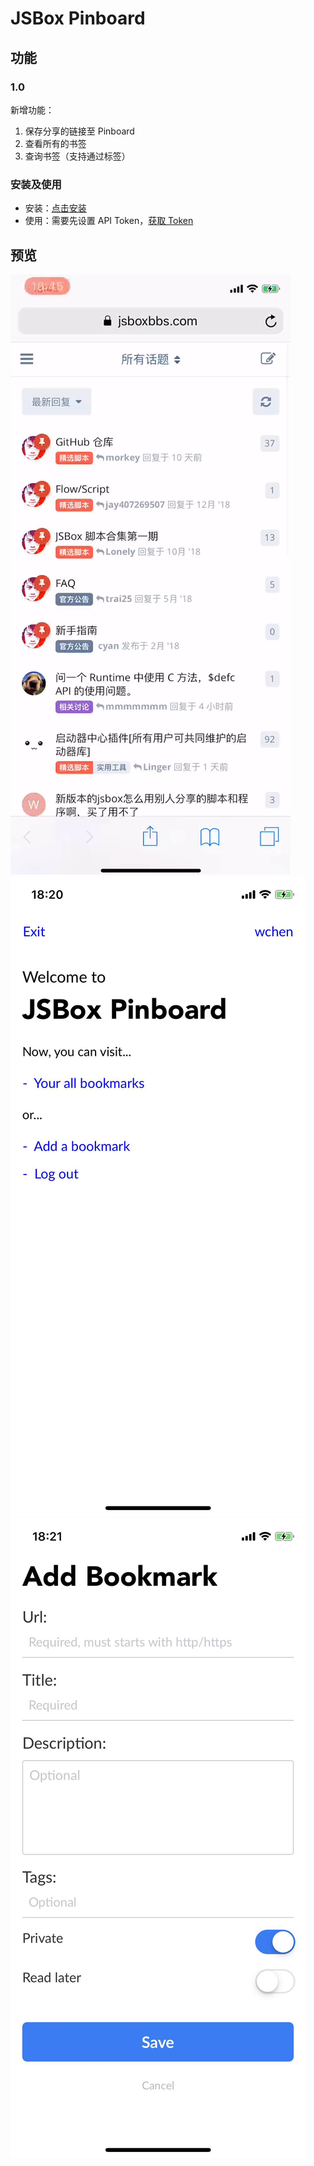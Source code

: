 # JSBox Pinboard

## 功能

### 1.0

新增功能：

1. 保存分享的链接至 Pinboard
2. 查看所有的书签
3. 查询书签（支持通过标签）

### 安装及使用

- 安装：[点击安装](https://github.com/VVangChen/jsbox-pinboard/raw/master/.output/jsbox-pinboard.box)
- 使用：需要先设置 API Token，[获取 Token](https://pinboard.in/settings/password)

## 预览


![](./assets/preview.gif)
![](./assets/preview3.jpg)
![](./assets/preview5.jpg)
